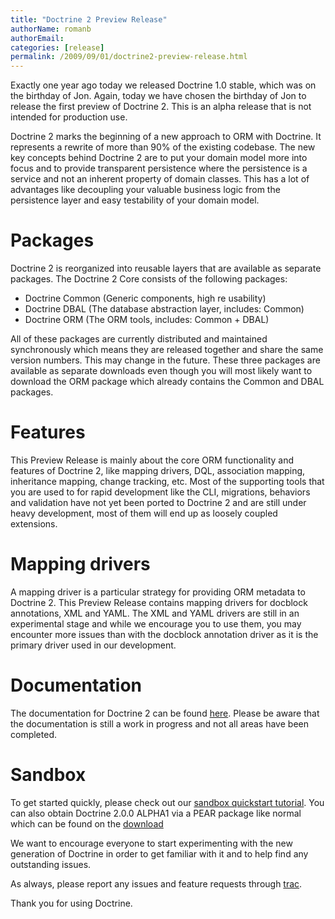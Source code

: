 ```yaml
---
title: "Doctrine 2 Preview Release"
authorName: romanb
authorEmail:
categories: [release]
permalink: /2009/09/01/doctrine2-preview-release.html
---
```

Exactly one year ago today we released Doctrine 1.0 stable, which was on
the birthday of Jon. Again, today we have chosen the birthday of Jon to
release the first preview of Doctrine 2. This is an alpha release that
is not intended for production use.

Doctrine 2 marks the beginning of a new approach to ORM with Doctrine.
It represents a rewrite of more than 90% of the existing codebase. The
new key concepts behind Doctrine 2 are to put your domain model more
into focus and to provide transparent persistence where the persistence
is a service and not an inherent property of domain classes. This has a
lot of advantages like decoupling your valuable business logic from the
persistence layer and easy testability of your domain model.

Packages
========

Doctrine 2 is reorganized into reusable layers that are available as
separate packages. The Doctrine 2 Core consists of the following
packages:

-   Doctrine Common (Generic components, high re usability)
-   Doctrine DBAL (The database abstraction layer, includes: Common)
-   Doctrine ORM (The ORM tools, includes: Common + DBAL)

All of these packages are currently distributed and maintained
synchronously which means they are released together and share the same
version numbers. This may change in the future. These three packages are
available as separate downloads even though you will most likely want to
download the ORM package which already contains the Common and DBAL
packages.

Features
========

This Preview Release is mainly about the core ORM functionality and
features of Doctrine 2, like mapping drivers, DQL, association mapping,
inheritance mapping, change tracking, etc. Most of the supporting tools
that you are used to for rapid development like the CLI, migrations,
behaviors and validation have not yet been ported to Doctrine 2 and are
still under heavy development, most of them will end up as loosely
coupled extensions.

Mapping drivers
===============

A mapping driver is a particular strategy for providing ORM metadata to
Doctrine 2. This Preview Release contains mapping drivers for docblock
annotations, XML and YAML. The XML and YAML drivers are still in an
experimental stage and while we encourage you to use them, you may
encounter more issues than with the docblock annotation driver as it is
the primary driver used in our development.

Documentation
=============

The documentation for Doctrine 2 can be found
[here](https://www.doctrine-project.org/projects/doctrine-orm/en/current/). Please be
aware that the documentation is still a work in progress and not all
areas have been completed.

Sandbox
=======

To get started quickly, please check out our [sandbox quickstart
tutorial](https://www.doctrine-project.org/projects/doctrine-orm/en/current/tutorials/getting-started.html).
You can also obtain Doctrine 2.0.0 ALPHA1 via a PEAR package like normal
which can be found on the
[download](https://www.doctrine-project.org/download)

We want to encourage everyone to start experimenting with the new
generation of Doctrine in order to get familiar with it and to help find
any outstanding issues.

As always, please report any issues and feature requests through
[trac](http://trac.doctrine-project.org).

Thank you for using Doctrine.
